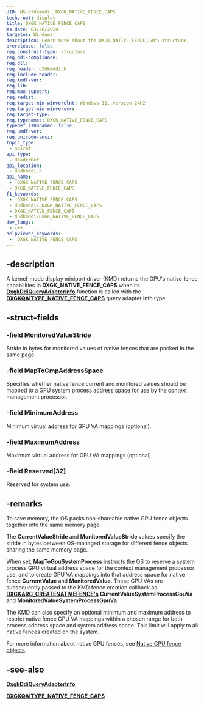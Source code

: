 ```yaml
---
UID: NS:d3dkmddi._DXGK_NATIVE_FENCE_CAPS
tech.root: display
title: DXGK_NATIVE_FENCE_CAPS
ms.date: 03/28/2024
targetos: Windows
description: Learn more about the DXGK_NATIVE_FENCE_CAPS structure.
prerelease: false
req.construct-type: structure
req.ddi-compliance: 
req.dll: 
req.header: d3dkmddi.h
req.include-header: 
req.kmdf-ver: 
req.lib: 
req.max-support: 
req.redist: 
req.target-min-winverclnt: Windows 11, version 24H2
req.target-min-winversvr: 
req.target-type: 
req.typenames: DXGK_NATIVE_FENCE_CAPS
typedef_isUnnamed: false
req.umdf-ver: 
req.unicode-ansi: 
topic_type:
 - apiref
api_type:
 - HeaderDef
api_location:
 - d3dkmddi.h
api_name:
 - _DXGK_NATIVE_FENCE_CAPS
 - DXGK_NATIVE_FENCE_CAPS
f1_keywords:
 - _DXGK_NATIVE_FENCE_CAPS
 - d3dkmddi/_DXGK_NATIVE_FENCE_CAPS
 - DXGK_NATIVE_FENCE_CAPS
 - d3dkmddi/DXGK_NATIVE_FENCE_CAPS
dev_langs:
 - c++
helpviewer_keywords:
 - _DXGK_NATIVE_FENCE_CAPS
---
```


## -description

A kernel-mode display miniport driver (KMD) returns the GPU's native fence capabilities in **DXGK_NATIVE_FENCE_CAPS** when its [**DxgkDdiQueryAdapterInfo**](nc-d3dkmddi-dxgkddi_queryadapterinfo.md) function is called with the [**DXGKQAITYPE_NATIVE_FENCE_CAPS**](ne-d3dkmddi-_dxgk_queryadapterinfotype.md) query adapter info type.

## -struct-fields

### -field MonitoredValueStride

Stride in bytes for monitored values of native fences that are packed in the same page.

### -field MapToCmpAddressSpace

Specifies whether native fence current and monitored values should be mapped to a GPU system process address space for use by the context management processor.

### -field MinimumAddress

Minimum virtual address for GPU VA mappings (optional).

### -field MaximumAddress

Maximum virtual address for GPU VA mappings (optional).

### -field Reserved[32]

Reserved for system use.

## -remarks

To save memory, the OS packs non-shareable native GPU fence objects together into the same memory page.

The **CurrentValueStride** and **MonitoredValueStride** values specify the stride in bytes between OS-managed storage for different fence objects sharing the same memory page.

When set, **MapToGpuSystemProcess** instructs the OS to reserve a system process GPU virtual address space for the context management processor use, and to create GPU VA mappings into that address space for native fence **CurrentValue** and **MonitoredValue**. These GPU VAs are subsequently passed to the KMD fence creation callback as [**DXGKARG_CREATENATIVEFENCE's**](ns-d3dkmddi-dxgkarg_createnativefence.md) **CurrentValueSystemProcessGpuVa** and **MonitoredValueSystemProcessGpuVa**.

The KMD can also specify an optional minimum and maximum address to restrict native fence GPU VA mappings within a chosen range for both process address space and system address space. This limit will apply to all native fences created on the system.

For more information about native GPU fences, see [Native GPU fence objects](/windows-hardware/drivers/display/native-gpu-fence-objects).

## -see-also

[**DxgkDdiQueryAdapterInfo**](nc-d3dkmddi-dxgkddi_queryadapterinfo.md)

[**DXGKQAITYPE_NATIVE_FENCE_CAPS**](ne-d3dkmddi-_dxgk_queryadapterinfotype.md)
